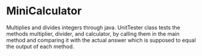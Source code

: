 # MiniCalculator
Multiplies and divides integers through java.
UnitTester class tests the methods multiplier, divider, and calculator, by calling them in the main method and comparing it with the actual answer which is supposed to equal the output of each method. 
